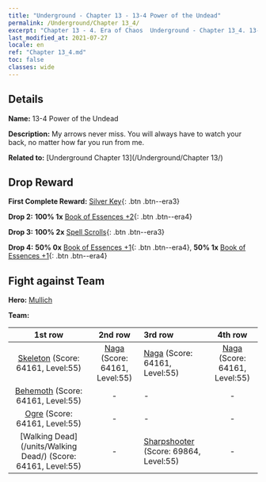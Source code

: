 ```yaml
---
title: "Underground - Chapter 13 - 13-4 Power of the Undead"
permalink: /Underground/Chapter 13_4/
excerpt: "Chapter 13 - 4. Era of Chaos  Underground - Chapter 13_4. 13-4 Power of the Undead"
last_modified_at: 2021-07-27
locale: en
ref: "Chapter 13_4.md"
toc: false
classes: wide
---
```


## Details

 **Name:** 13-4 Power of the Undead

 **Description:** My arrows never miss. You will always have to watch your back, no matter how far you run from me.

 **Related to:** [Underground Chapter 13](/Underground/Chapter 13/)

## Drop Reward

 **First Complete Reward:** [Silver Key](/Items/con_693/){: .btn .btn--era3}

 **Drop 2:** **100% 1x** [Book of Essences +2](/Items/mat_53/){: .btn .btn--era4}

 **Drop 3:** **100% 2x** [Spell Scrolls](/Items/con_694/){: .btn .btn--era3}

 **Drop 4:** **50% 0x** [Book of Essences +1](/Items/mat_46/){: .btn .btn--era4}, **50% 1x** [Book of Essences +1](/Items/mat_46/){: .btn .btn--era4}


## Fight against Team
 **Hero:** [Mullich](/heroes/Mullich/)

 **Team:**


  | 1st row | 2nd row | 3rd row | 4th row |
  |:----:|:----:|:----|:----:|
  | [Skeleton](/units/Skeleton/) (Score: 64161, Level:55)  | [Naga](/units/Naga/) (Score: 64161, Level:55)  | [Naga](/units/Naga/) (Score: 64161, Level:55)  | [Naga](/units/Naga/) (Score: 64161, Level:55)  |
  | [Behemoth](/units/Behemoth/) (Score: 64161, Level:55)  | - | - | - |
  | [Ogre](/units/Ogre/) (Score: 64161, Level:55)  | - | - | - |
  | [Walking Dead](/units/Walking Dead/) (Score: 64161, Level:55)  | - | [Sharpshooter](/units/Sharpshooter/) (Score: 69864, Level:55)  | - |


